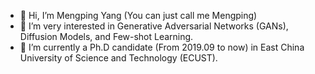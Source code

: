 - 👋 Hi, I’m Mengping Yang (You can just call me Mengping)
- 👀 I’m very interested in Generative Adversarial Networks (GANs), Diffusion Models, and Few-shot Learning.
- 🌱 I’m currently a Ph.D candidate (From 2019.09 to now) in East China University of Science and Technology (ECUST).

<!---
kobeshegu/kobeshegu is a ✨ special ✨ repository because its `README.md` (this file) appears on your GitHub profile.
You can click the Preview link to take a look at your changes.
--->
